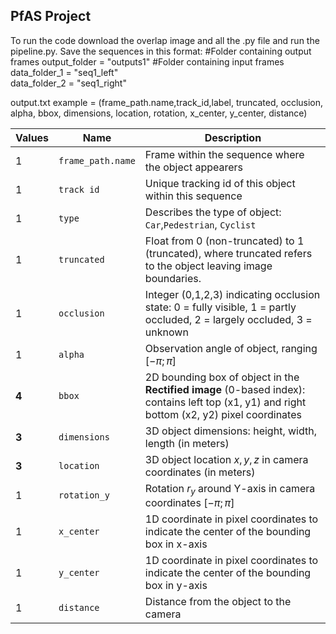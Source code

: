 ## PfAS Project

To run the code download the overlap image  and all the .py file and run the pipeline.py.
Save the sequences in this format:
  #Folder containing output frames
  output_folder = "outputs1"
  #Folder containing input frames
  data_folder_1 = "seq1_left"  
  data_folder_2 = "seq1_right"

output.txt example = (frame_path.name,track_id,label, truncated, occlusion, alpha, bbox, dimensions, location, rotation, x_center, y_center, distance)

|Values  |  Name    |  Description
|--------|----------|--------------------------------------------------------
|   1    | `frame_path.name`    |  Frame within the sequence where the object appearers
|   1    | `track id` |  Unique tracking id of this object within this sequence
|   1    | `type`     |  Describes the type of object: `Car`,`Pedestrian`, `Cyclist`
|   1    | `truncated`|  Float from 0 (non-truncated) to 1 (truncated), where truncated refers to the object leaving image boundaries.
|   1    | `occlusion` | Integer (0,1,2,3) indicating occlusion state: 0 = fully visible, 1 = partly occluded, 2 = largely occluded, 3 = unknown
|   1    | `alpha`    | Observation angle of object, ranging $[-\pi;\pi]$
|   **4**    | `bbox`     | 2D bounding box of object in the **Rectified image** (0-based index): contains left top (x1, y1) and right bottom (x2, y2) pixel coordinates
|   **3**   |`dimensions`| 3D object dimensions: height, width, length (in meters)
|  **3**    | `location` | 3D object location $x,y,z$ in camera coordinates (in meters)
|   1    |`rotation_y`| Rotation $r_y$ around Y-axis in camera coordinates $[-\pi;\pi]$
|   1    |`x_center`| 1D coordinate in pixel coordinates to indicate the center of the bounding box in x-axis
|   1    |`y_center`| 1D coordinate in pixel coordinates to indicate the center of the bounding box in y-axis
|   1    | `distance`   | Distance from the object to the camera


